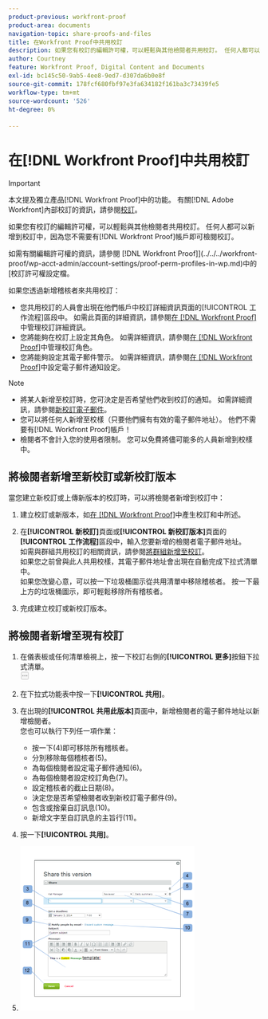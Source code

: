 ```yaml
---
product-previous: workfront-proof
product-area: documents
navigation-topic: share-proofs-and-files
title: 在Workfront Proof中共用校訂
description: 如果您有校訂的編輯許可權，可以輕鬆與其他檢閱者共用校訂。 任何人都可以新增到校訂中，因為您不需要有 [!DNL Workfront Proof] 帳戶即可檢閱校訂。
author: Courtney
feature: Workfront Proof, Digital Content and Documents
exl-id: bc145c50-9ab5-4ee8-9ed7-d307da6b0e8f
source-git-commit: 178fcf680fbf97e3fa634182f161ba3c73439fe5
workflow-type: tm+mt
source-wordcount: '526'
ht-degree: 0%

---
```


# 在[!DNL Workfront Proof]中共用校訂

>[!IMPORTANT]
>
>本文提及獨立產品[!DNL Workfront Proof]中的功能。 有關[!DNL Adobe Workfront]內部校訂的資訊，請參閱[校訂](../../../review-and-approve-work/proofing/proofing.md)。

如果您有校訂的編輯許可權，可以輕鬆與其他檢閱者共用校訂。 任何人都可以新增到校訂中，因為您不需要有[!DNL Workfront Proof]帳戶即可檢閱校訂。

如需有關編輯許可權的資訊，請參閱 [!DNL Workfront Proof]](../../../workfront-proof/wp-acct-admin/account-settings/proof-perm-profiles-in-wp.md)中的[校訂許可權設定檔。

如果您透過新增稽核者來共用校訂：

* 您共用校訂的人員會出現在他們帳戶中校訂詳細資訊頁面的[!UICONTROL 工作流程]區段中。 如需此頁面的詳細資訊，請參閱[在 [!DNL Workfront Proof]](../../../workfront-proof/wp-work-proofsfiles/manage-your-work/manage-proof-details.md)中管理校訂詳細資訊。
* 您將能夠在校訂上設定其角色。 如需詳細資訊，請參閱[在 [!DNL Workfront Proof]](../../../workfront-proof/wp-work-proofsfiles/share-proofs-and-files/manage-proof-roles.md)中管理校訂角色。
* 您將能夠設定其電子郵件警示。 如需詳細資訊，請參閱[在 [!DNL Workfront Proof]](../../../workfront-proof/wp-emailsntfctns/email-alerts/config-email-notification-settings-wp.md)中設定電子郵件通知設定。

>[!NOTE]
>
>* 將某人新增至校訂時，您可決定是否希望他們收到校訂的通知。 如需詳細資訊，請參閱[新校訂電子郵件](../../../workfront-proof/wp-emailsntfctns/proof-notifications-and-reminders/new-proof-email.md)。
>* 您可以將任何人新增至校樣（只要他們擁有有效的電子郵件地址）。 他們不需要有[!DNL Workfront Proof]帳戶！
>* 檢閱者不會計入您的使用者限制。 您可以免費將儘可能多的人員新增到校樣中。
>



## 將檢閱者新增至新校訂或新校訂版本

當您建立新校訂或上傳新版本的校訂時，可以將檢閱者新增到校訂中：

1. 建立校訂或新版本，如[在 [!DNL Workfront Proof]](../../../workfront-proof/wp-work-proofsfiles/create-proofs-and-files/generate-proofs.md)中產生校訂和中所述。
1. 在&#x200B;**[!UICONTROL 新校訂]**&#x200B;頁面或&#x200B;**[!UICONTROL 新校訂版本]**&#x200B;頁面的&#x200B;**[!UICONTROL 工作流程]**&#x200B;區段中，輸入您要新增的檢閱者電子郵件地址。\
   如需與群組共用校訂的相關資訊，請參閱[將群組新增至校訂](../../../workfront-proof/wp-mnguserscontacts/groups/add-groups.md)。\
   如果您之前曾與此人共用校樣，其電子郵件地址會出現在自動完成下拉式清單中。\
   如果您改變心意，可以按一下垃圾桶圖示從共用清單中移除稽核者。 按一下最上方的垃圾桶圖示，即可輕鬆移除所有稽核者。

1. 完成建立校訂或新校訂版本。

## 將檢閱者新增至現有校訂

1. 在儀表板或任何清單檢視上，按一下校訂右側的&#x200B;**[!UICONTROL 更多]**&#x200B;按鈕下拉式清單。\
   ![](assets/more-button-small.png)

1. 在下拉式功能表中按一下&#x200B;**[!UICONTROL 共用]**。
1. 在出現的&#x200B;**[!UICONTROL 共用此版本]**&#x200B;頁面中，新增檢閱者的電子郵件地址以新增檢閱者。\
   您也可以執行下列任一項作業：

   * 按一下(4)即可移除所有稽核者。
   * 分別移除每個稽核者(5)。
   * 為每個檢閱者設定電子郵件通知(6)。
   * 為每個檢閱者設定校訂角色(7)。
   * 設定稽核者的截止日期(8)。
   * 決定您是否希望檢閱者收到新校訂電子郵件(9)。
   * 包含或捨棄自訂訊息(10)。
   * 新增文字至自訂訊息的主旨行(11)。

1. 按一下&#x200B;**[!UICONTROL 共用]**。
1. ![Share_this_version_page.png](assets/share-this-version-page-350x330.png)

